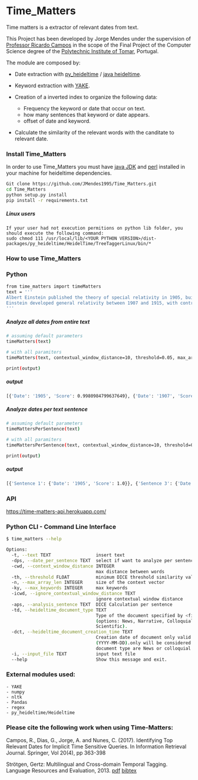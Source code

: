
# Time_Matters

Time matters is a extractor of relevant dates from text.

This Project has been developed by Jorge Mendes under the supervision of [Professor Ricardo Campos](http://www.ccc.ipt.pt/~ricardo/) in the scope of the Final Project of the Computer Science degree of the [Polytechnic Institute of Tomar](http://portal2.ipt.pt/), Portugal.

The module are composed by:
    
   - Date extraction with [py_heideltime](https://github.com/JMendes1995/py_heideltime.git) / [java heideltime](https://github.com/HeidelTime/heideltime).
    
   - Keyword extraction with [YAKE](https://github.com/LIAAD/yake).
    
   - Creation of a inverted index to organize the following data:
        - Frequency the keyword or date that occur on text.
        - how many sentences that keyword or date appears.
        - offset of date and keyword.

   - Calculate the similarity of the relevant words with the canditate to relevant date.



### Install Time_Matters

In order to use Time_Matters you must have [java JDK](https://www.oracle.com/technetwork/java/javase/downloads/index.html) and [perl](https://www.perl.org/get.html) installed in your machine for heideltime dependencies.

``` bash
Git clone https://github.com/JMendes1995/Time_Matters.git
cd Time_Matters
python setup.py install
pip install -r requirements.txt
```
##### Linux users
    If your user had not execution permitions on python lib folder, you should execute the following command:
    sudo chmod 111 /usr/local/lib/<YOUR PYTHON VERSION>/dist-packages/py_heideltime/HeidelTime/TreeTaggerLinux/bin/*
    
### How to use Time_Matters
### Python
``` bash
from time_matters import timeMatters
text = '''
Albert Einstein published the theory of special relativity in 1905, building on many theoretical results and empirical findings obtained by Albert A. Michelson, Hendrik Lorentz, Henri Poincaré and others. Max Planck, Hermann Minkowski and others did subsequent work.
Einstein developed general relativity between 1907 and 1915, with contributions by many others after 1915. The final form of general relativity was published in 1916.
'''
```

##### Analyze all dates from entire text
``` bash
# assuming default parameters
timeMatters(text)

# with all paramiters
timeMatters(text, contextual_window_distance=10, threshold=0.05, max_array_len=0, max_keywords=10, analisys_sentence=True, heideltime_document_type='news', heideltime_document_creation_time='')

print(output)
```
##### output
```` bash
[{'Date': '1905', 'Score': 0.9980984799637649}, {'Date': '1907', 'Score': 0.9885848306283148}, {'Date': '1915', 'Score': 0.9467018487599099}, {'Date': '1916', 'Score': 0.8163265306122448}]
````
##### Analyze dates per text sentence
``` bash
# assuming default parameters
timeMattersPerSentence(text)

# with all paramiters
timeMattersPerSentence(text, contextual_window_distance=10, threshold=0.05, max_array_len=0, max_keywords=10, heideltime_document_type='news', heideltime_document_creation_time='')

print(output)
```
##### output
```` bash
[{'Sentence 1': {'Date': '1905', 'Score': 1.0}}, {'Sentence 3': {'Date': '1907', 'Score': 1.0}}, {'Sentence 3': {'Date': '1915', 'Score': 0.8908296943231436}}, {'Sentence 4': {'Date': '1916', 'Score': 1.0}}]
````
### API
https://time-matters-api.herokuapp.com/

### Python CLI -  Command Line Interface
``` bash
$ time_matters --help

Options:
  -t, --text TEXT                 insert text
  -dps, --date_per_sentence TEXT  select if want to analyze per sentence
  -cwd, --context_window_distance INTEGER
                                  max distance between words
  -th, --threshold FLOAT          minimum DICE threshold similarity values
  -n, --max_array_len INTEGER     size of the context vector
  -ky, --max_keywords INTEGER     max keywords
  -icwd, --ignore_contextual_window_distance TEXT
                                  ignore contextual window distance
  -aps, --analysis_sentence TEXT  DICE Calculation per sentence
  -td, --heideltime_document_type TEXT
                                  Type of the document specified by <file>
                                  (options: News, Narrative, Colloquial,
                                  Scientific).
  -dct, --heideltime_document_creation_time TEXT
                                  Creation date of document only valid format
                                  (YYYY-MM-DD).only will be considered if
                                  document type are News or colloquial.
  -i, --input_file TEXT           input text file
  --help                          Show this message and exit.
```

### External modules used:
    - YAKE
    - numpy
    - nltk
    - Pandas
    - regex
    - py_heideltime/Heideltime

### Please cite the following work when using Time-Matters:

 Campos, R., Dias, G., Jorge, A. and Nunes, C. (2017). Identifying Top Relevant Dates for Implicit Time Sensitive Queries. In Information Retrieval Journal. Springer, Vol 20(4), pp 363-398
 
 Strötgen, Gertz: Multilingual and Cross-domain Temporal Tagging. Language Resources and Evaluation, 2013. [pdf](https://link.springer.com/article/10.1007%2Fs10579-012-9179-y) [bibtex](https://dbs.ifi.uni-heidelberg.de/files/Team/jannik/publications/stroetgen_bib.html#LREjournal2013)


